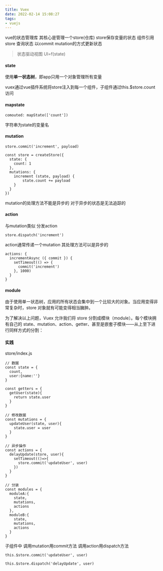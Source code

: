```yaml
---
title: Vuex
date: 2022-02-14 15:08:27
tags:
- vuejs
---
```

vue的状态管理库 
其核心是管理一个store(仓库) store保存变量的状态 组件引用store 查询状态
以commit mutation的方式更新状态 

> 状态驱动视图 UI=f(state)
#### state
使用**单一状态树**，即app只用一个对象管理所有变量

vuex通过vue插件系统将store注入到每一个组件，子组件通过this.$store.count访问

#### mapstate
```
comouted: mapState(['count'])
```
字符串为state的变量名
#### mutation
```
store.commit('increment', payload)
```
```
const store = createStore({
  state: {
    count: 1
  },
  mutations: {
    increment (state, payload) {
        state.count += payload
    }
  }
})
```
mutation的处理方法不能是异步的 对于异步的状态是无法追踪的
#### action
与mutation类似
分发action
```
store.dispatch('increment')
```
action通常传递一个mutation 其处理方法可以是异步的
```
actions: {
  incrementAsync ({ commit }) {
    setTimeout(() => {
      commit('increment')
    }, 1000)
  }
}
```
#### module
由于使用单一状态树，应用的所有状态会集中到一个比较大的对象。当应用变得非常复杂时，store 对象就有可能变得相当臃肿。

为了解决以上问题，Vuex 允许我们将 store 分割成模块（module）。每个模块拥有自己的 state、mutation、action、getter、甚至是嵌套子模块——从上至下进行同样方式的分割：

#### 实践
store/index.js
```
// 数据
const state = {
  count,
  user:{name:''}
}

const getters = {
  getUser(state){
    return state.user
  }
}

// 修改数据 
const mutations = {
  updateUser(state, user){
    state.user = user
  }
}

// 异步操作
const actions = {
  delayUpdate(store, user){
    setTimeout(()=>{
      store.commit('updateUser', user)
    })
  }
}

// 分装
const modules = {
  moduleA:{
    state,
    mutations,
    actions
  },
  moduleB:{
    state,
    mutations,
    actions
  }
}
```
子组件中 调用mutation用commit方法 调用action用dispatch方法
```
this.$store.commit('updateUser', user)

this.$store.dispatch('delayUpdate', user)
```